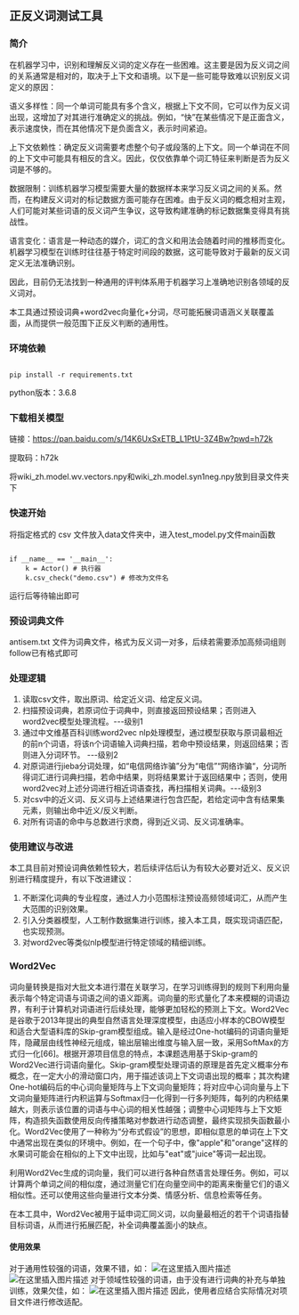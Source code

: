 ## 正反义词测试工具

### 简介
在机器学习中，识别和理解反义词的定义存在一些困难。这主要是因为反义词之间的关系通常是相对的，取决于上下文和语境。以下是一些可能导致难以识别反义词定义的原因：

语义多样性：同一个单词可能具有多个含义，根据上下文不同，它可以作为反义词出现，这增加了对其进行准确定义的挑战。例如，“快”在某些情况下是正面含义，表示速度快，而在其他情况下是负面含义，表示时间紧迫。

上下文依赖性：确定反义词需要考虑整个句子或段落的上下文。同一个单词在不同的上下文中可能具有相反的含义。因此，仅仅依靠单个词汇特征来判断是否为反义词是不够的。

数据限制：训练机器学习模型需要大量的数据样本来学习反义词之间的关系。然而，在构建反义词对的标记数据方面可能存在困难。由于反义词的概念相对主观，人们可能对某些词语的反义词产生争议，这导致构建准确的标记数据集变得具有挑战性。

语言变化：语言是一种动态的媒介，词汇的含义和用法会随着时间的推移而变化。机器学习模型在训练时往往基于特定时间段的数据，这可能导致对于最新的反义词定义无法准确识别。

因此，目前仍无法找到一种通用的评判体系用于机器学习上准确地识别各领域的反义词对。

本工具通过预设词典+word2vec向量化+分词，尽可能拓展词语涵义关联覆盖面，从而提供一般范围下正反义判断的通用性。
### 环境依赖
<pre><code>
pip install -r requirements.txt
</code></pre>
python版本：3.6.8

### 下载相关模型
链接：https://pan.baidu.com/s/14K6UxSxETB_L1PtU-3Z4Bw?pwd=h72k 

提取码：h72k

将wiki_zh.model.wv.vectors.npy和wiki_zh.model.syn1neg.npy放到目录文件夹下

### 快速开始
将指定格式的 csv 文件放入data文件夹中，进入test_model.py文件main函数

<pre><code>
if __name__ == '__main__':
    k = Actor() # 执行器
    k.csv_check("demo.csv") # 修改为文件名
</code></pre>

运行后等待输出即可

### 预设词典文件
antisem.txt 文件为词典文件，格式为反义词一对多，后续若需要添加高频词组则follow已有格式即可

### 处理逻辑
1. 读取csv文件，取出原词、给定近义词、给定反义词。
2. 扫描预设词典，若原词位于词典中，则直接返回预设结果；否则进入word2vec模型处理流程。---级别1
3. 通过中文维基百科训练word2vec nlp处理模型，通过模型获取与原词最相近的前n个词语，将该n个词语输入词典扫描，若命中预设结果，则返回结果；否则进入分词环节。 ---级别2
4. 对原词进行jieba分词处理，如“电信网络诈骗”分为“电信”“网络诈骗“，分词所得词汇进行词典扫描，若命中结果，则将结果累计于返回结果中；否则，使用word2vec对上述分词进行相近词语查找，再扫描相关词典。---级别3
5. 对csv中的近义词、反义词与上述结果进行包含匹配，若给定词中含有结果集元素，则输出命中近义/反义判断。
6. 对所有词语的命中与总数进行求商，得到近义词、反义词准确率。

### 使用建议与改进
本工具目前对预设词典依赖性较大，若后续评估后认为有较大必要对近义、反义识别进行精度提升，有以下改进建议：
1. 不断深化词典的专业程度，通过人力小范围标注预设高频领域词汇，从而产生大范围的识别效果。
2. 引入分类器模型，人工制作数据集进行训练，接入本工具，既实现词语匹配，也实现预测。
3. 对word2vec等类似nlp模型进行特定领域的精细训练。

### Word2Vec
词向量转换是指对大批文本进行潜在关联学习，在学习训练得到的规则下利用向量表示每个特定词语与词语之间的语义距离。词向量的形式量化了本来模糊的词语边界，有利于计算机对词语进行后续处理，能够更加轻松的预测上下文。Word2Vec是谷歌于2013年提出的典型自然语言处理深度模型，由适应小样本的CBOW模型和适合大型语料库的Skip-gram模型组成。输入是经过One-hot编码的词语向量矩阵，隐藏层由线性神经元组成，输出层输出维度与输入层一致，采用SoftMax的方式归一化[66]。根据开源项目信息的特点，本课题选用基于Skip-gram的Word2Vec进行词语向量化。Skip-gram模型处理词语的原理是首先定义概率分布概念，在一定大小的滑动窗口内，用于描述该词上下文词语出现的概率；其次构建One-hot编码后的中心词向量矩阵与上下文词向量矩阵；将对应中心词向量与上下文词向量矩阵进行内积运算与Softmax归一化得到一行多列矩阵，每列的内积结果越大，则表示该位置的词语与中心词的相关性越强；调整中心词矩阵与上下文矩阵，构造损失函数使用反向传播策略对参数进行动态调整，最终实现损失函数最小化。Word2Vec使用了一种称为“分布式假设”的思想，即相似意思的单词在上下文中通常出现在类似的环境中。例如，在一个句子中，像"apple"和"orange"这样的水果词可能会在相似的上下文中出现，比如与"eat"或"juice"等词一起出现。

利用Word2Vec生成的词向量，我们可以进行各种自然语言处理任务。例如，可以计算两个单词之间的相似度，通过测量它们在向量空间中的距离来衡量它们的语义相似性。还可以使用这些向量进行文本分类、情感分析、信息检索等任务。

在本工具中，Word2Vec被用于延申词汇同义词，以向量最相近的若干个词语指替目标词语，从而进行拓展匹配，补全词典覆盖面小的缺点。

#### 使用效果
对于通用性较强的词语，效果不错，如：
![在这里插入图片描述](https://img-blog.csdnimg.cn/40959df158a748d08066e75bbf31dbb4.png)
![在这里插入图片描述](https://img-blog.csdnimg.cn/169e33066c40460385afc4687ff03270.png)
对于领域性较强的词语，由于没有进行词典的补充与单独训练，效果欠佳，如：
![在这里插入图片描述](https://img-blog.csdnimg.cn/a90d67560ea04212b2015dda2e5486f8.png)
因此，使用者应结合实际情况对项目文件进行修改适配。